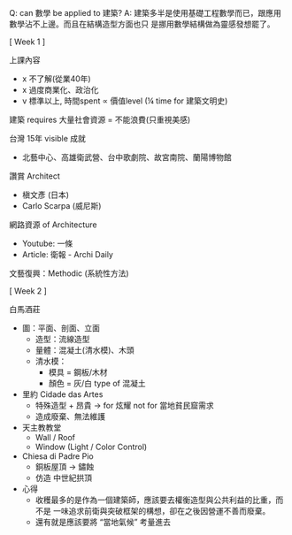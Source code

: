 Q: can 數學 be applied to 建築?
A: 建築多半是使用基礎工程數學而已，跟應用數學沾不上邊。而且在結構造型方面也只
   是挪用數學結構做為靈感發想罷了。


[ Week 1 ]

上課內容
- x 不了解(從業40年)
- x 過度商業化、政治化
- v 標準以上, 時間spent $\propto$ 價值level (¼ time for 建築文明史)

建築 requires 大量社會資源 = 不能浪費(只重視美感)

台灣 15年 visible 成就
- 北藝中心、高雄衛武營、台中歌劇院、故宮南院、蘭陽博物館

讚賞 Architect
- 槇文彥 (日本)
- Carlo Scarpa (威尼斯)

網路資源 of Architecture
- Youtube: 一條
- Article: 衛報 - Archi Daily

文藝復興：Methodic (系統性方法)


[ Week 2 ]

白馬酒莊
- 圖：平面、剖面、立面
    - 造型：流線造型
    - 量體：混凝土(清水模)、木頭
    - 清水模：
        - 模具 = 鋼板/木材
        - 顏色 = 灰/白 type of 混凝土
- 里約 Cidade das Artes
    - 特殊造型 + 昂貴 -> for 炫耀 not for 當地貧民窟需求
    - 造成廢棄、無法維護
- 天主教教堂
    - Wall / Roof
    - Window (Light / Color Control)
- Chiesa di Padre Pio
    - 銅板屋頂 -> 鏽蝕
    - 仿造 中世紀拱頂
- 心得
    - 收穫最多的是作為一個建築師，應該要去權衡造型與公共利益的比重，而不是 一味追求前衛與突破框架的構想，卻在之後因營運不善而廢棄。
    - 還有就是應該要將 “當地氣候” 考量進去